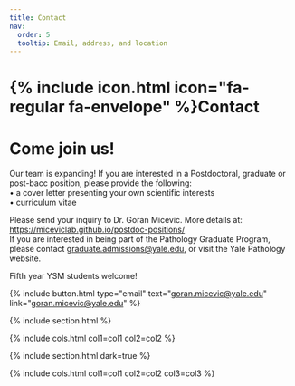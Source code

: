 ```yaml
---
title: Contact
nav:
  order: 5
  tooltip: Email, address, and location
---
```


# {% include icon.html icon="fa-regular fa-envelope" %}Contact

# Come join us!

Our team is expanding! If you are interested in a Postdoctoral, graduate or post-bacc position, please provide the following:<br>
•	a cover letter presenting your own scientific interests<br>
•	curriculum vitae<br>

Please send your inquiry to Dr. Goran Micevic. More details at: https://miceviclab.github.io/postdoc-positions/<br>
If you are interested in being part of the Pathology Graduate Program, please contact graduate.admissions@yale.edu, or visit the Yale Pathology website. 

Fifth year YSM students welcome!

{%
  include button.html
  type="email"
  text="goran.micevic@yale.edu"
  link="goran.micevic@yale.edu"
%}


{% include section.html %}


{% include cols.html col1=col1 col2=col2 %}

{% include section.html dark=true %}


{% include cols.html col1=col1 col2=col2 col3=col3 %}
